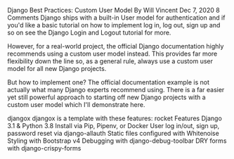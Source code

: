 Django Best Practices: Custom User Model
By Will Vincent  Dec 7, 2020 8 Comments
Django ships with a built-in User model for authentication and if you'd like a basic tutorial on how to implement log in, log out, sign up and so on see the Django Login and Logout tutorial for more.

However, for a real-world project, the official Django documentation highly recommends using a custom user model instead. This provides far more flexibility down the line so, as a general rule, always use a custom user model for all new Django projects.

But how to implement one? The official documentation example is not actually what many Django experts recommend using. There is a far easier yet still powerful approach to starting off new Django projects with a custom user model which I'll demonstrate here.


djangox 
djangox is a template with these features:
rocket Features
Django 3.1 & Python 3.8
Install via Pip, Pipenv, or Docker
User log in/out, sign up, password reset via django-allauth
Static files configured with Whitenoise
Styling with Bootstrap v4
Debugging with django-debug-toolbar
DRY forms with django-crispy-forms